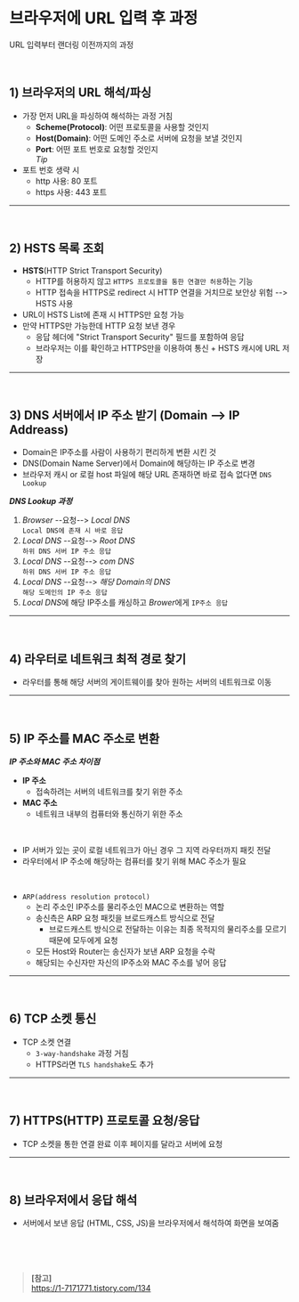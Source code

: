# 브라우저에 URL 입력 후 과정

URL 입력부터 랜더링 이전까지의 과정

<br>

## 1) **브라우저의 URL 해석/파싱**

- 가장 먼저 URL을 파싱하여 해석하는 과정 거침
  - **Scheme(Protocol)**: 어떤 프로토콜을 사용할 것인지
  - **Host(Domain)**: 어떤 도메인 주소로 서버에 요청을 보낼 것인지
  - **Port**: 어떤 포트 번호로 요청할 것인지
    <br>
    _Tip_
- 포트 번호 생략 시
  - http 사용: 80 포트
  - https 사용: 443 포트

---

<br>

## 2) **HSTS 목록 조회**

- **HSTS**(HTTP Strict Transport Security)
  - HTTP를 허용하지 않고 `HTTPS 프로토콜을 통한 연결만 허용`하는 기능
  - HTTP 접속을 HTTPS로 redirect 시 HTTP 연결을 거치므로 보안상 위험 --> HSTS 사용
- URL이 HSTS List에 존재 시 HTTPS만 요청 가능
- 만약 HTTPS만 가능한데 HTTP 요청 보낸 경우
  - 응답 헤더에 "Strict Transport Security" 필드를 포함하여 응답
  - 브라우저는 이를 확인하고 HTTPS만을 이용하여 통신 + HSTS 캐시에 URL 저장

---

<br>

## 3) **DNS 서버에서 IP 주소 받기** (Domain --> IP Addreass)

- Domain은 IP주소를 사람이 사용하기 편리하게 변환 시킨 것
- DNS(Domain Name Server)에서 Domain에 해당하는 IP 주소로 변경
- 브라우저 캐시 or 로컬 host 파일에 해당 URL 존재하면 바로 접속 없다면 `DNS Lookup`

**_DNS Lookup 과정_**

1. _Browser_ --요청--> _Local DNS_ <br>`Local DNS에 존재 시 바로 응답`
2. _Local DNS_ --요청--> _Root DNS_ <br>`하위 DNS 서버 IP 주소 응답`
3. _Local DNS_ --요청--> _com DNS_ <br>`하위 DNS 서버 IP 주소 응답`
4. _Local DNS_ --요청--> _해당 Domain의 DNS_ <br> `해당 도메인의 IP 주소 응답`
5. *Local DNS*에 해당 IP주소를 캐싱하고 *Brower*에게 `IP주소 응답`

---

<br>

## 4) **라우터로 네트워크 최적 경로 찾기**

- 라우터를 통해 해당 서버의 게이트웨이를 찾아 원하는 서버의 네트워크로 이동

---

<br>

## 5) **IP 주소를 MAC 주소로 변환**

**_IP 주소와 MAC 주소 차이점_**

- **IP 주소**
  - 접속하려는 서버의 네트워크를 찾기 위한 주소
- **MAC 주소**
  - 네트워크 내부의 컴퓨터와 통신하기 위한 주소

<br>

- IP 서버가 있는 곳이 로컬 네트워크가 아닌 경우 그 지역 라우터까지 패킷 전달
- 라우터에서 IP 주소에 해당하는 컴퓨터를 찾기 위해 MAC 주소가 필요

<br>

- `ARP(address resolution protocol)`
  - 논리 주소인 IP주소를 물리주소인 MAC으로 변환하는 역할
  - 송신측은 ARP 요청 패킷을 브로드캐스트 방식으로 전달
    - 브로드캐스트 방식으로 전달하는 이유는 최종 목적지의 물리주소를 모르기 때문에 모두에게 요청
  - 모든 Host와 Router는 송신자가 보낸 ARP 요청을 수락
  - 해당되는 수신자만 자신의 IP주소와 MAC 주소를 넣어 응답

---

<br>

## 6) **TCP 소켓 통신**

- TCP 소켓 연결
  - `3-way-handshake` 과정 거침
  - HTTPS라면 `TLS handshake`도 추가

---

<br>

## 7) **HTTPS(HTTP) 프로토콜 요청/응답**

- TCP 소켓을 통한 연결 완료 이후 페이지를 달라고 서버에 요청

---

<br>

## 8) **브라우저에서 응답 해석**

- 서버에서 보낸 응답 (HTML, CSS, JS)을 브라우저에서 해석하여 화면을 보여줌

<br>
<br>
<br>

> **[참고]**<br>https://1-7171771.tistory.com/134
